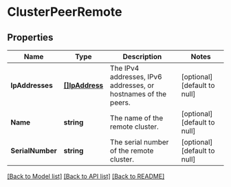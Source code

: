 # ClusterPeerRemote

## Properties
Name | Type | Description | Notes
------------ | ------------- | ------------- | -------------
**IpAddresses** | [**[]IpAddress**](ip_address.md) | The IPv4 addresses, IPv6 addresses, or hostnames of the peers. | [optional] [default to null]
**Name** | **string** | The name of the remote cluster. | [optional] [default to null]
**SerialNumber** | **string** | The serial number of the remote cluster. | [optional] [default to null]

[[Back to Model list]](../README.md#documentation-for-models) [[Back to API list]](../README.md#documentation-for-api-endpoints) [[Back to README]](../README.md)


